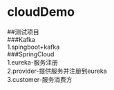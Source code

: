 # cloudDemo  
##测试项目  
###Kafka  
1.spingboot+kafka  
###SpringCloud  
1.eureka-服务注册  
2.provider-提供服务并注册到eureka  
3.customer-服务消费方